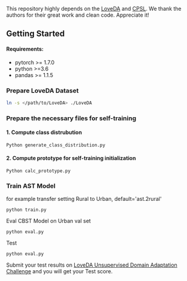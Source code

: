This repository highly depends on the <a href="https://github.com/Junjue-Wang/LoveDA">LoveDA</a> and  <a href="https://github.com/lslrh/CPSL">CPSL</a>. We thank the authors for their great work and clean code. Appreciate it!


## Getting Started

#### Requirements:
- pytorch >= 1.7.0
- python >=3.6
- pandas >= 1.1.5
### Prepare LoveDA Dataset

```bash
ln -s </path/to/LoveDA> ./LoveDA
```


### Prepare the necessary files for self-training
#### 1. Compute class distrubution
```
Python generate_class_distribution.py
```
#### 2. Compute prototype for self-training initialization
```
Python calc_prototype.py
```


### Train AST Model
for example transfer setting Rural to Urban, default='ast.2rural'
``` 
python train.py
```
Eval CBST Model on Urban val set
```
python eval.py
```
Test
```
python eval.py
```
Submit your test results on [LoveDA Unsupervised Domain Adaptation Challenge](https://codalab.lisn.upsaclay.fr/competitions/424) and you will get your Test score.
